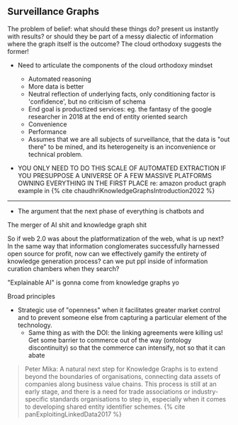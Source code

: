 ## Surveillance Graphs


The problem of belief: what should these things do? present us instantly with results? or should they be part of a messy dialectic of information where the graph itself is the outcome? The cloud orthodoxy suggests the former!

- Need to articulate the components of the cloud orthodoxy mindset
	- Automated reasoning
	- More data is better
	- Neutral reflection of underlying facts, only conditioning factor is 'confidence', but no criticism of schema
	- End goal is productized services: eg. the fantasy of the google researcher in 2018 at the end of entity oriented search
	- Convenience
	- Performance
	- Assumes that we are all subjects of surveillance, that the data is "out there" to be mined, and its heterogeneity is an inconvenience or technical problem.

- YOU ONLY NEED TO DO THIS SCALE OF AUTOMATED EXTRACTION IF YOU PRESUPPOSE A UNIVERSE OF A FEW MASSIVE PLATFORMS OWNING EVERYTHING IN THE FIRST PLACE re: amazon product graph example in {% cite chaudhriKnowledgeGraphsIntroduction2022 %}

--- 


- The argument that the next phase of everything is chatbots and 


The merger of AI shit and knowledge graph shit

So if web 2.0 was about the platformatization of the web, what is up next? In the same way that information conglomerates successfully harnessed open source for profit, now can we effectively gamify the entirety of knowledge generation process? can we put ppl inside of information curation chambers when they search?

"Explainable AI" is gonna come from knowledge graphs yo

Broad principles
- Strategic use of "openness" when it facilitates greater market control and to prevent someone else from capturing a particular element of the technology.	
	- Same thing as with the DOI: the linking agreements were killing us! Get some barrier to commerce out of the way (ontology discontinuity) so that the commerce can intensify, not so that it can abate

> Peter Mika: A natural next step for Knowledge Graphs is to extend beyond the boundaries of organisations, connecting data assets of companies along business value chains. This process is still at an early stage, and there is a need for trade associations or industry-specific standards organisations to step in, especially when it comes to developing shared entity identifier schemes. {% cite panExploitingLinkedData2017 %}